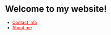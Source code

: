 # Welcome to my website!
<ul>
        <li><a href="./contact" style="color: red">Contact Info</a></li>
        <li><a href="./aboutme" style="color: red">About me</a></li>
</ul>
